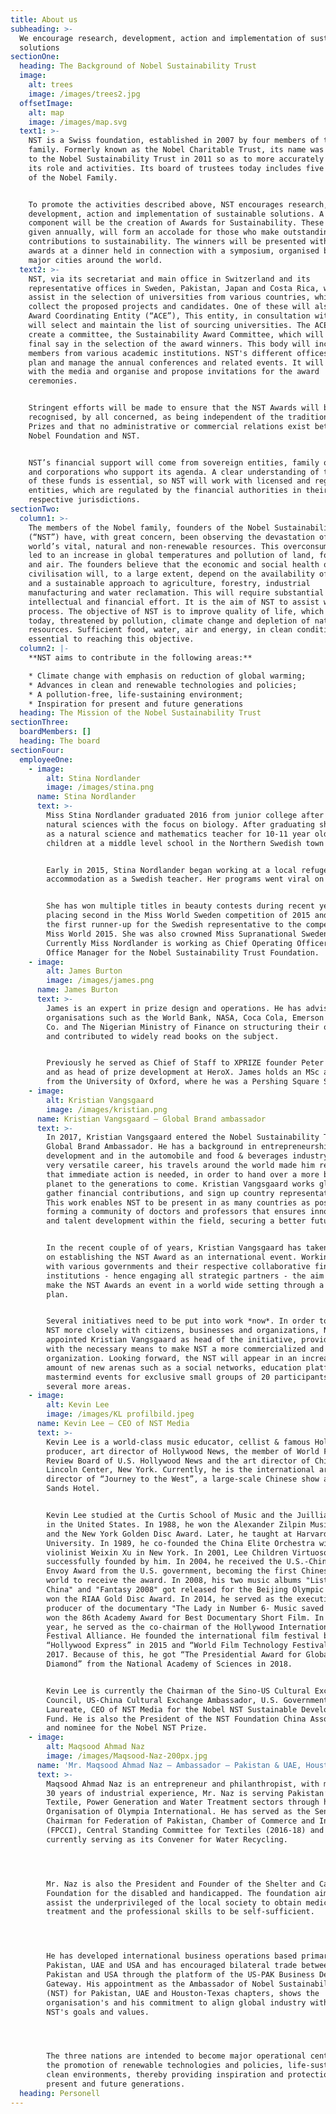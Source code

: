 ```yaml
---
title: About us
subheading: >-
  We encourage research, development, action and implementation of sustainable
  solutions
sectionOne:
  heading: The Background of Nobel Sustainability Trust
  image:
    alt: trees
    image: /images/trees2.jpg
  offsetImage:
    alt: map
    image: /images/map.svg
  text1: >-
    NST is a Swiss foundation, established in 2007 by four members of the Nobel
    family. Formerly known as the Nobel Charitable Trust, its name was changed
    to the Nobel Sustainability Trust in 2011 so as to more accurately represent
    its role and activities. Its board of trustees today includes five members
    of the Nobel Family.


    To promote the activities described above, NST encourages research,
    development, action and implementation of sustainable solutions. A key
    component will be the creation of Awards for Sustainability. These awards,
    given annually, will form an accolade for those who make outstanding
    contributions to sustainability. The winners will be presented with the
    awards at a dinner held in connection with a symposium, organised by NST, in
    major cities around the world.
  text2: >-
    NST, via its secretariat and main office in Switzerland and its
    representative offices in Sweden, Pakistan, Japan and Costa Rica, will
    assist in the selection of universities from various countries, which will
    collect the proposed projects and candidates. One of these will also be the
    Award Coordinating Entity (“ACE”), This entity, in consultation with NST,
    will select and maintain the list of sourcing universities. The ACE will
    create a committee, the Sustainability Award Committee, which will have
    final say in the selection of the award winners. This body will include
    members from various academic institutions. NST's different offices will
    plan and manage the annual conferences and related events. It will liaise
    with the media and organise and propose invitations for the award
    ceremonies.


    Stringent efforts will be made to ensure that the NST Awards will be
    recognised, by all concerned, as being independent of the traditional Nobel
    Prizes and that no administrative or commercial relations exist between the
    Nobel Foundation and NST.


    NST’s financial support will come from sovereign entities, family offices
    and corporations who support its agenda. A clear understanding of the origin
    of these funds is essential, so NST will work with licensed and registered
    entities, which are regulated by the financial authorities in their
    respective jurisdictions.
sectionTwo:
  column1: >-
    The members of the Nobel family, founders of the Nobel Sustainability Trust
    (“NST”) have, with great concern, been observing the devastation of the
    world’s vital, natural and non-renewable resources. This overconsumption has
    led to an increase in global temperatures and pollution of land, food, water
    and air. The founders believe that the economic and social health of
    civilisation will, to a large extent, depend on the availability of energy
    and a sustainable approach to agriculture, forestry, industrial
    manufacturing and water reclamation. This will require substantial
    intellectual and financial effort. It is the aim of NST to assist with this
    process. The objective of NST is to improve quality of life, which is,
    today, threatened by pollution, climate change and depletion of natural
    resources. Sufficient food, water, air and energy, in clean conditions, is
    essential to reaching this objective.
  column2: |-
    **NST aims to contribute in the following areas:**

    * Climate change with emphasis on reduction of global warming;
    * Advances in clean and renewable technologies and policies;
    * A pollution-free, life-sustaining environment;
    * Inspiration for present and future generations
  heading: The Mission of the Nobel Sustainability Trust
sectionThree:
  boardMembers: []
  heading: The board
sectionFour:
  employeeOne:
    - image:
        alt: Stina Nordlander
        image: /images/stina.png
      name: Stina Nordlander
      text: >-
        Miss Stina Nordlander graduated 2016 from junior college after studying
        natural sciences with the focus on biology. After graduating she worked
        as a natural science and mathematics teacher for 10-11 year old school
        children at a middle level school in the Northern Swedish town of Umeå.


        Early in 2015, Stina Nordlander began working at a local refugee
        accommodation as a Swedish teacher. Her programs went viral on Youtube.


        She has won multiple titles in beauty contests during recent years
        placing second in the Miss World Sweden competition of 2015 and became
        the first runner-up for the Swedish representative to the competition of
        Miss World 2015. She was also crowned Miss Supranational Sweden 2015.
        Currently Miss Nordlander is working as Chief Operating Officer and
        Office Manager for the Nobel Sustainability Trust Foundation.
    - image:
        alt: James Burton
        image: /images/james.png
      name: James Burton
      text: >-
        James is an expert in prize design and operations. He has advised
        organisations such as the World Bank, NASA, Coca Cola, Emerson Electric
        Co. and The Nigerian Ministry of Finance on structuring their own prizes
        and contributed to widely read books on the subject.


        Previously he served as Chief of Staff to XPRIZE founder Peter Diamandis
        and as head of prize development at HeroX. James holds an MSc and MBA
        from the University of Oxford, where he was a Pershing Square Scholar.
    - image:
        alt: Kristian Vangsgaard
        image: /images/kristian.png
      name: Kristian Vangsgaard — Global Brand ambassador
      text: >-
        In 2017, Kristian Vangsgaard entered the Nobel Sustainability Trust as a
        Global Brand Ambassador. He has a background in entrepreneurship, brand
        development and in the automobile and food & beverages industry. In his
        very versatile career, his travels around the world made him realize
        that immediate action is needed, in order to hand over a more balanced
        planet to the generations to come. Kristian Vangsgaard works globally to
        gather financial contributions, and sign up country representatives.
        This work enables NST to be present in as many countries as possible,
        forming a community of doctors and professors that ensures innovation
        and talent development within the field, securing a better future.


        In the recent couple of of years, Kristian Vangsgaard has taken the lead
        on establishing the NST Award as an international event. Working closely
        with various governments and their respective collaborative financial
        institutions - hence engaging all strategic partners - the aim is to
        make the NST Awards an event in a world wide setting through a 10 year
        plan.


        Several initiatives need to be put into work *now*. In order to connect
        NST more closely with citizens, businesses and organizations, NST has
        appointed Kristian Vangsgaard as head of the initiative, providing him
        with the necessary means to make NST a more commercialized and modern
        organization. Looking forward, the NST will appear in an increasing
        amount of new arenas such as a social networks, education platforms,
        mastermind events for exclusive small groups of 20 participants and
        several more areas.
    - image:
        alt: Kevin Lee
        image: /images/KL profilbild.jpeg
      name: Kevin Lee — CEO of NST Media
      text: >-
        Kevin Lee is a world-class music educator, cellist & famous Hollywood
        producer, art director of Hollywood News, the member of World Film
        Review Board of U.S. Hollywood News and the art director of China Show,
        Lincoln Center, New York. Currently, he is the international art
        director of “Journey to the West”, a large-scale Chinese show at Macao
        Sands Hotel.


        Kevin Lee studied at the Curtis School of Music and the Juilliard School
        in the United States. In 1988, he won the Alexander Zilpin Music Award
        and the New York Golden Disc Award. Later, he taught at Harvard
        University. In 1989, he co-founded the China Elite Orchestra with the
        violinist Weixin Xu in New York. In 2001, Lee Children Virtuoso Org was
        successfully founded by him. In 2004，he received the U.S.-China Cultural
        Envoy Award from the U.S. government, becoming the first Chinese in the
        world to receive the award. In 2008, his two music albums "Listen to
        China" and "Fantasy 2008" got released for the Beijing Olympic Games and
        won the RIAA Gold Disc Award. In 2014, he served as the executive
        producer of the documentary "The Lady in Number 6- Music saved me” which
        won the 86th Academy Award for Best Documentary Short Film. In the same
        year, he served as the co-chairman of the Hollywood International Film
        Festival Alliance. He founded the international film festival brand
        “Hollywood Express” in 2015 and “World Film Technology Festival” in
        2017. Because of this, he got “The Presidential Award for Global Star
        Diamond” from the National Academy of Sciences in 2018.


        Kevin Lee is currently the Chairman of the Sino-US Cultural Exchange
        Council, US-China Cultural Exchange Ambassador, U.S. Government Award
        Laureate, CEO of NST Media for the Nobel NST Sustainable Development
        Fund. He is also the President of the NST Foundation China Association
        and nominee for the Nobel NST Prize.
    - image:
        alt: Maqsood Ahmad Naz
        image: /images/Maqsood-Naz-200px.jpg
      name: 'Mr. Maqsood Ahmad Naz — Ambassador – Pakistan & UAE, Houston-Texas'
      text: >-
        Maqsood Ahmad Naz is an entrepreneur and philanthropist, with more than
        30 years of industrial experience, Mr. Naz is serving Pakistan’s
        Textile, Power Generation and Water Treatment sectors through his
        Organisation of Olympia International. He has served as the Senior Vice
        Chairman for Federation of Pakistan, Chamber of Commerce and Industry
        (FPCCI), Central Standing Committee for Textiles (2016-18) and is
        currently serving as its Convener for Water Recycling. 




        Mr. Naz is also the President and Founder of the Shelter and Care
        Foundation for the disabled and handicapped. The foundation aims to
        assist the underprivileged of the local society to obtain medical
        treatment and the professional skills to be self-sufficient. 




        He has developed international business operations based primarily in
        Pakistan, UAE and USA and has encouraged bilateral trade between
        Pakistan and USA through the platform of the US-PAK Business Development
        Gateway. His appointment as the Ambassador of Nobel Sustainability Trust
        (NST) for Pakistan, UAE and Houston-Texas chapters, shows the
        organisation's and his commitment to align global industry with the
        NST's goals and values. 




        The three nations are intended to become major operational centers for
        the promotion of renewable technologies and policies, life-sustaining
        clean environments, thereby providing inspiration and protection to
        present and future generations.
  heading: Personell
---
```

